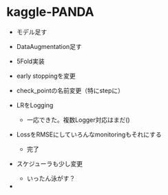 # kaggle-PANDA


* モデル足す
* DataAugmentation足す

* 5Fold実装
* early stoppingを変更
* check_pointの名前変更（特にstepに）
* LRをLogging
    * 一応できた。複数Logger対応はまだ()
* LossをRMSEにしていろんなmonitoringもそれにする
    * 完了
* スケジューラも少し変更
    * いったん泳がす？
* 
